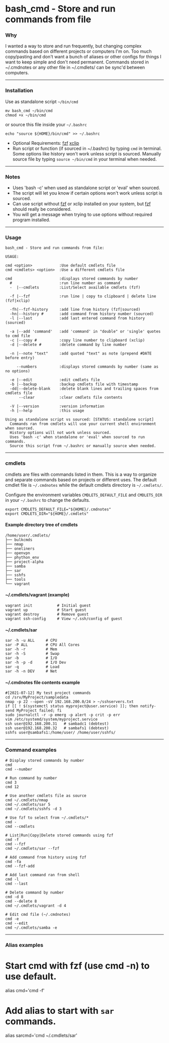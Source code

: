 # bash_cmd - Store and run commands from file

### Why

I wanted a way to store and run frequently, but changing complex commands based on different projects or computers I'm on.  Too much copy/pasting and don't want a bunch of aliases or other configs for things I want to keep simple and don't need permanent.  Commands stored in ~/.cmdnotes or any other file in ~/.cmdlets/ can be sync'd between computers.

-----------------------------------

### Installation

Use as standalone script `~/bin/cmd`

```
mv bash_cmd ~/bin/cmd
chmod +x ~/bin/cmd
```
or source this file inside your `~/.bashrc`

```
echo "source ${HOME}/bin/cmd" >> ~/.bashrc
```

- Optional Requirements:  [fzf](https://github.com/junegunn/fzf) [xclip](https://linux.die.net/man/1/xclip)
- Run script or function (if sourced in ~/.bashrc) by typing `cmd` in terminal.  Some options like history won't work unless script is sourced.  Manually source file by typing `source ~/bin/cmd` in your terminal when needed.

-----------------------------------

### Notes

- Uses 'bash -c' when used as standalone script or 'eval' when sourced.
- The script will let you know if certain options won't work unless script is sourced.
- Can use script without [fzf](https://github.com/junegunn/fzf) or xclip installed on your system, but [fzf](https://github.com/junegunn/fzf) should really be considered.
- You will get a message when trying to use options without required program installed.

-----------------------------------

### Usage

```
bash_cmd - Store and run commands from file:

USAGE:

cmd <option>            :Use default cmdlets file
cmd <cmdlets> <option>  :Use a different cmdlets file

cmd                     :displays stored commands by number
  #                     :run line number as command
  -  |--cmdlets         :List/Select available cmdlets (fzf) 

  -f |--fzf             :run line | copy to clipboard | delete line (fzf|xclip)

  -fh|--fzf-history     :add line from history (fzf|sourced)
  -hn|--history #       :add command from history number (sourced)
  -l |--last            :add last entered command from history (sourced)

  -a |--add 'command'   :add 'command' in "double" or 'single' quotes to cmd file
  -c |--copy #          :copy line number to clipboard (xclip)
  -d |--delete #        :delete command by line number

  -n |--note "text"     :add quoted "text" as note (prepend #DATE before entry) 

     --numbers          :displays stored commands by number (same as no options)

  -e |--edit            :edit cmdlets file
  -b |--backup          :backup cmdlets file with timestamp
  -dd|--delete-blank    :delete blank lines and trailing spaces from cmdlets file
      --clear           :clear cmdlets file contents

  -V |--version         :version information
  -h |--help            :this usage

Using as standalone script vs sourced: [STATUS: standalone script]
  Commands ran from cmdlets will use your current shell environment when sourced.
  History options will not work unless sourced.
  Uses 'bash -c' when standalone or 'eval' when sourced to run commands.
  Source this script from ~/.bashrc or manually source when needed.
```

-----------------------------------

### cmdlets

cmdlets are files with commands listed in them.  This is a way to organize and separate commands based on projects or different uses.  The default cmdlet file is `~/.cmdnotes` while the default cmdlets directory is `~/.cmdlets/`.

Configure the environment variables `CMDLETS_DEFAULT_FILE` and `CMDLETS_DIR` in your `~/.bashrc` to change the defaults.

```
export CMDLETS_DEFAULT_FILE="${HOME}/.cmdnotes"
export CMDLETS_DIR="${HOME}/.cmdlets"
```

#### Example directory tree of cmdlets
```
/home/user/.cmdlets/
├── bulkcmds
├── nmap
├── oneliners
├── openvpn
├── phython_env
├── project-alpha
├── samba
├── sar
├── sshfs
├── tools
└── vagrant
```

#### ~/.cmdlets/vagrant (example)

```
vagrant init           # Initial guest
vagrant up             # Start guest
vagrant destroy        # Remove guest
vagrant ssh-config     # View ~/.ssh/config of guest
```

#### ~/.cmdlets/sar

```
sar -h -u ALL     # CPU
sar -P ALL        # CPU All Cores
sar -h -r         # Mem
sar -h -S         # Swap
sar -b            # I/O
sar -h -p -d      # I/O Dev
sar -q            # Load
sar -h -n DEV     # Net
```

#### ~/.cmdnotes file contents example

```
#[2021-07-12] My test project commands
cd /srv/MyProject/sampledata
nmap -p 22 --open -sV 192.168.200.0/24 > ~/sshservers.txt
if [[ ! $(systemctl status myproject@user.service) ]]; then notify-send MyProject failed; fi
sudo journalctl -r -p emerg -p alert -p crit -p err
vim /etc/systemd/system/myproject.service
ssh user@192.168.200.31   # sambadc1 (debtest)
ssh user@192.168.200.32   # sambafs1 (debtest)
sshfs user@sambafs1:/home/user/ /home/user/sshfs/
```

--------------------------------

### Command examples

```
# Display stored commands by number
cmd
cmd --number

# Run command by number
cmd 3
cmd 12

# Use another cmdlets file as source
cmd ~/.cmdlets/nmap
cmd ~/.cmdlets/sar 5
cmd ~/.cmdlets/sshfs -d 3

# Use fzf to select from ~/.cmdlets/*
cmd -
cmd --cmdlets

# List|Run|Copy|Delete stored commands using fzf
cmd -f
cmd --fzf
cmd ~/.cmdlets/sar --fzf

# Add command from history using fzf
cmd -fa
cmd --fzf-add

# Add last command ran from shell
cmd -l
cmd --last

# Delete command by number
cmd -d 8
cmd --delete 8
cmd ~/.cmdlets/vagrant -d 4

# Edit cmd file (~/.cmdnotes)
cmd -e
cmd --edit
cmd ~/.cmdlets/samba -e
```

--------------------------------

### Alias examples

# Start cmd with fzf (use cmd -n) to use default.
alias cmd='cmd -f'

# Add alias to start with `sar` commands.
alias sarcmd='cmd ~/.cmdlets/sar'

